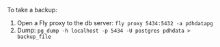 To take a backup:
1. Open a Fly proxy to the db server: `fly proxy 5434:5432 -a pdhdatapg`
2. Dump: `pg_dump -h localhost -p 5434 -U postgres pdhdata > backup_file`
